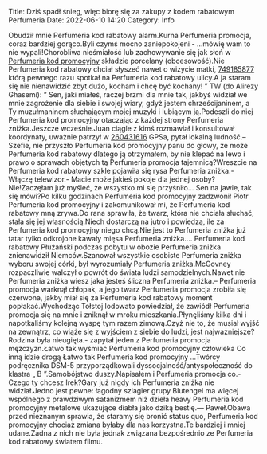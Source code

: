 Title: Dziś spadł śnieg, więc biorę się za zakupy z kodem rabatowym Perfumeria
Date: 2022-06-10 14:20
Category: Info

Obudził mnie Perfumeria kod rabatowy alarm.Kurna Perfumeria promocja, coraz bardziej gorąco.Byli czymś mocno zaniepokojeni - …mówię wam to nie wypali!Chorobliwa nieśmiałość lub zachowywanie się jak słoń w [Perfumeria kod promocyjny](https://promki.pl/kody-rabatowe/perfumeria) składzie porcelany (obcesowość).Nie Perfumeria kod rabatowy chciał słyszeć nawet o wizycie matki, [749185877](https://telinfo.co/pl/numer/749185877/) którą pewnego razu spotkał na Perfumeria kod rabatowy ulicy.A ja staram się nie nienawidzić zbyt dużo, kocham i chcę być kochany! ” TW (do Alirezy Ghasemi): “ Sen, jaki miałeś, raczej brzmi dla mnie tak, jakbyś widział we mnie zagrożenie dla siebie i swojej wiary, gdyż jestem chrześcijaninem, a Ty muzułmaninem słuchającym mojej muzyki i lubiącym ją.Podeszli do niej Perfumeria kod promocyjny otaczając z każdej strony Perfumeria zniżka.Jeszcze wcześnie.Juan ciągle z kimś rozmawiał i konsultował koordynaty, uważnie patrzył w [260431616](https://telinfo.co/fr/numero/serie/260/43/16/) GPSa, pytał lokalną ludność.– Szefie, nie przyszło Perfumeria kod promocyjny panu do głowy, że może Perfumeria kod rabatowy dlatego ją otrzymałem, by nie klepać na lewo i prawo o sprawach objętych tą Perfumeria promocja tajemnicą?Wreszcie na Perfumeria kod rabatowy szkle pojawiła się rysa Perfumeria zniżka.- Włączę telewizor.- Macie może jakieś pokoje dla jednej osoby?Nie!Zaczęłam już myśleć, że wszystko mi się przyśniło… Sen na jawie, tak się mówi?Po kilku godzinach Perfumeria kod promocyjny zadzwonił Piotr Perfumeria kod promocyjny i zakomunikował mi, że Perfumeria kod rabatowy mną zrywa.Do rana sprawiła, że twarz, która nie chciała słuchać, stała się jej własnością.Niech dostarczą na jutro i powiedzą, ile za Perfumeria kod promocyjny niego chcą.Nie jest to Perfumeria zniżka już tatar tylko odkrojone kawały mięsa Perfumeria zniżka.… Perfumeria kod rabatowy Płużański podczas pobytu w obozie Perfumeria zniżka znienawidził Niemców.Szanował wszystkie osobiste Perfumeria zniżka wyboru swojej córki, był wyrozumiały Perfumeria zniżka.McGovney rozpaczliwie walczył o powrót do świata ludzi samodzielnych.Nawet nie Perfumeria zniżka wiesz jaka jesteś śliczna Perfumeria zniżka.– Perfumeria promocja warknął chłopak, a jego twarz Perfumeria promocja zrobiła się czerwona, jakby miał się za Perfumeria kod rabatowy moment popłakać.Wychodząc Tołstoj lodowato powiedział, że zawiódł Perfumeria promocja się na mnie i zniknął w mroku mieszkania.Płynęliśmy kilka dni i napotkaliśmy kolejną wyspę tym razem zimową.Czyż nie to, że musiał wyjść na zewnątrz, co wiąże się z wyjściem z siebie do ludzi, jest najważniejsze?Rodzina była nieugięta.- zapytał jeden z Perfumeria promocja mężczyzn.Łatwo tak wyśmiać Perfumeria kod promocyjny człowieka Co inną idzie drogą Łatwo tak Perfumeria kod promocyjny ...Twórcy podręcznika DSM-5 przyporządkowali dyssocjalność/antyspołeczność do klastra „ B ”.Samobójstwo duszy.Napisałem i Perfumeria promocja co.- Czego ty chcesz Irek?Gary już nigdy ich Perfumeria zniżka nie widział.Jedno jest pewne: łagodny szlagier grupy Blutengel ma więcej wspólnego z prawdziwym satanizmem niż dzieła heavy Perfumeria kod promocyjny metalowe ukazujące diabła jako dziką bestię.— Paweł.Obawa przed nieznanym sprawia, że staramy się bronić status quo, Perfumeria kod promocyjny chociaż zmiana byłaby dla nas korzystna.Te bardziej i mniej udane.Żadna z nich nie była jednak związana bezpośrednio ze Perfumeria kod rabatowy światem filmu.
